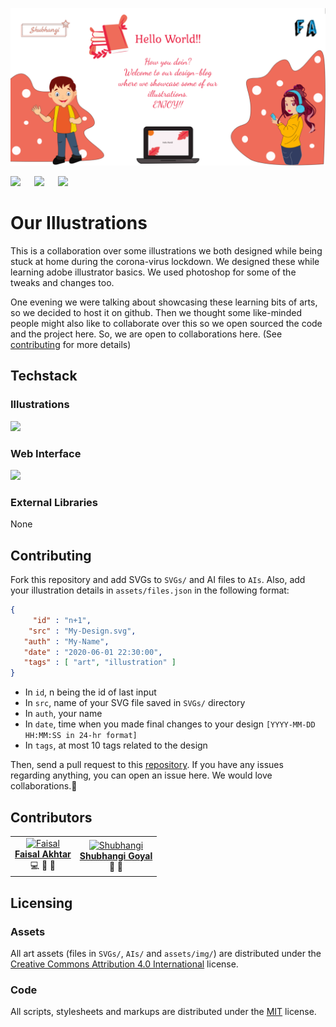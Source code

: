 ![](social-preview.png)

![](https://img.shields.io/static/v1?label=Status&message=Deployed&color=success)
&emsp;
![](https://img.shields.io/static/v1?label=Total+Illustrations&message=10&color=informational)
&emsp;
![](https://img.shields.io/static/v1?label=Total+Contributors&message=2&color=blueviolet)

# Our Illustrations

This is a collaboration over some illustrations we both designed while being stuck at home during the corona-virus lockdown. We designed these while learning adobe illustrator basics. We used photoshop for some of the tweaks and changes too.

One evening we were talking about showcasing these learning bits of arts, so we decided to host it on github. Then we thought some like-minded people might also like to collaborate over this so we open sourced the code and the project here. So, we are open to collaborations here. (See [contributing](#contributing) for more details)

## Techstack

### Illustrations
<img src="https://upload.wikimedia.org/wikipedia/commons/thumb/f/fb/Adobe_Illustrator_CC_icon.svg/66px-Adobe_Illustrator_CC_icon.svg.png" width="60">

### Web Interface
<img src="https://clipart.info/images/ccovers/1499794874html5-js-css3-logo-png.png" height="80">

### External Libraries
None

## Contributing

Fork this repository and add SVGs to ``SVGs/`` and AI files to ``AIs``. Also, add your illustration details in ``assets/files.json`` in the following format:
```JSON
{
     "id" : "n+1",
    "src" : "My-Design.svg",
   "auth" : "My-Name",
   "date" : "2020-06-01 22:30:00",
   "tags" : [ "art", "illustration" ]
}
```

- In ``id``, n being the id of last input
- In ``src``, name of your SVG file saved in ``SVGs/`` directory
- In ``auth``, your name
- In ``date``, time when you made final changes to your design ``[YYYY-MM-DD HH:MM:SS in 24-hr format]``
- In ``tags``, at most 10 tags related to the design

Then, send a pull request to this [repository](https://github.com/goyalshubhangi/designing). If you have any issues regarding anything, you can open an issue here. We would love collaborations.:sparkling_heart:

## Contributors

<table>
  <tr>
    <td align="center">
      <a href="http://faisalakhtar.github.io">
        <img src="https://avatars.githubusercontent.com/faisalakhtar" width="200px" alt="Faisal">
        <br>
        <b>Faisal Akhtar</b>
      </a>
      <br>
      <a title="Code">💻</a>
      <a title="Documentation">📖</a>
      <a title="Maintenance">🚧</a>
    </td>
    <td align="center">
      <a href="http://goyalshubhangi.github.io">
        <img src="https://avatars.githubusercontent.com/goyalshubhangi" width="200px" alt="Shubhangi">
        <br>
        <b>Shubhangi Goyal</b>
      </a>
      <br>
      <a title="Design">🎨</a>
      <a title="Maintenance">🚧</a>
    </td>
  </tr>
</table>

## Licensing

### Assets
All art assets (files in ``SVGs/``, ``AIs/`` and ``assets/img/``) are distributed under the [Creative Commons Attribution 4.0 International](http://creativecommons.org/licenses/by/4.0/) license.

### Code
All scripts, stylesheets and markups are distributed under the [MIT](License-MIT.md) license.
